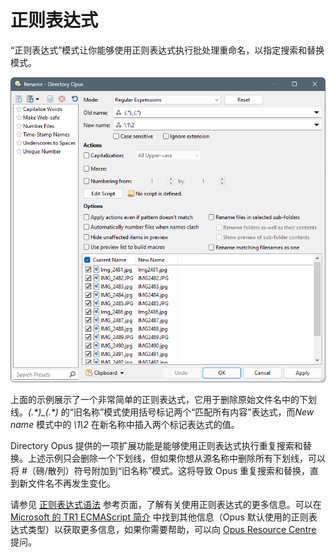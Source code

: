 # 正则表达式

“正则表达式”模式让你能够使用正则表达式执行批处理重命名，以指定搜索和替换模式。

![](/Manual/images/media/13/regular_expression_rename.png)

上面的示例展示了一个非常简单的正则表达式，它用于删除原始文件名中的下划线。*(.\*)\_(.\*)* 的“旧名称”模式使用括号标记两个“匹配所有内容”表达式，而*New name* 模式中的 *\1\2* 在新名称中插入两个标记表达式的值。

Directory Opus 提供的一项扩展功能是能够使用正则表达式执行重复搜索和替换。上述示例只会删除一个下划线，但如果你想从源名称中删除所有下划线，可以将 \#（磅/散列）符号附加到“旧名称”模式。这将导致 Opus 重复搜索和替换，直到新文件名不再发生变化。

请参见 [正则表达式语法](/Manual/reference/wildcard_reference/regular_expression_syntax.zh.md) 参考页面，了解有关使用正则表达式的更多信息。可以在 [Microsoft 的 TR1 ECMAScript 简介](http://msdn.microsoft.com/en-us/library/bb982727.aspx) 中找到其他信息（Opus 默认使用的正则表达式类型）以获取更多信息，如果你需要帮助，可以向 [Opus Resource Centre](http://resource.dopus.com/) 提问。
